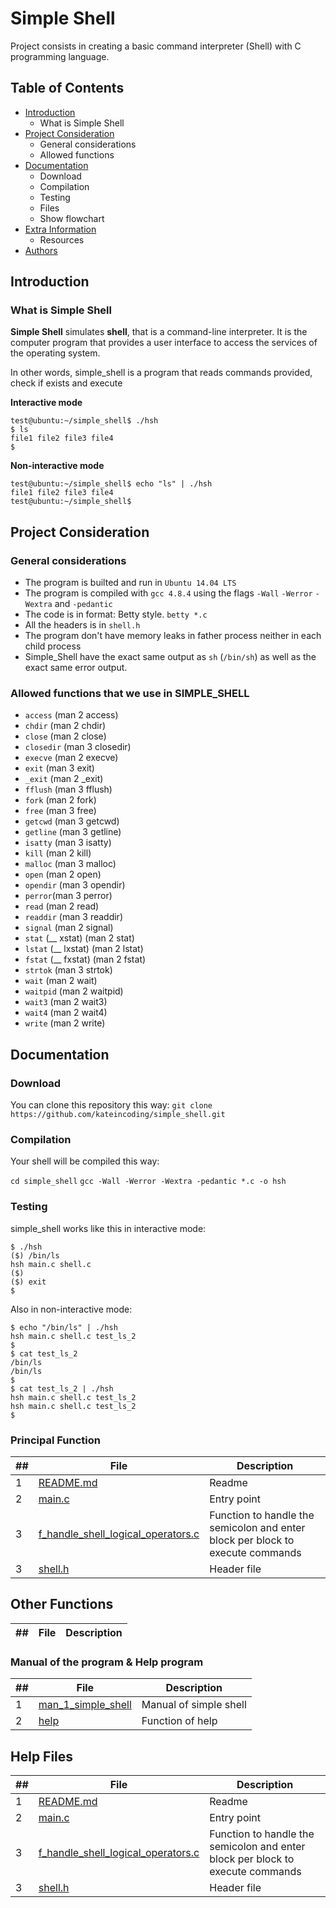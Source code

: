# Simple Shell
 Project consists in creating a basic command interpreter (Shell) with C programming language.

 ## Table of Contents
* [Introduction](#Introduction)
  * What is Simple Shell
* [Project Consideration](#Project-Consideration)
    * General considerations
    * Allowed functions
* [Documentation](#Documentation)
    * Download
    * Compilation
    * Testing
    * Files
    * Show flowchart
* [Extra Information](#Extra-Information)
    * Resources
* [Authors](#Authors)

## Introduction

### What is Simple Shell
**Simple Shell** simulates **shell**, that is a command-line interpreter. It is the computer program that provides a user interface to access the services of the operating system.

In other words, simple_shell is a program that reads commands provided, check if exists and execute

**Interactive mode**

    test@ubuntu:~/simple_shell$ ./hsh
    $ ls
    file1 file2 file3 file4
    $ 

**Non-interactive mode**

    test@ubuntu:~/simple_shell$ echo "ls" | ./hsh
    file1 file2 file3 file4
    test@ubuntu:~/simple_shell$

## Project Consideration

### General considerations
 * The program is builted and run in `Ubuntu 14.04 LTS`
 * The program is compiled with `gcc 4.8.4` using the flags `-Wall` `-Werror` `-Wextra` and `-pedantic`
 * The code is in format: Betty style. `betty *.c`
 * All the headers is in `shell.h`
 * The program don't have memory leaks in father process neither in each child process
 * Simple_Shell have the exact same output as `sh` (`/bin/sh`) as well as the exact same error output.

### Allowed functions that we use in SIMPLE_SHELL
* `access` (man 2 access)
* `chdir` (man 2 chdir)
* `close` (man 2 close)
* `closedir` (man 3 closedir)
* `execve` (man 2 execve)
* `exit` (man 3 exit)
* `_exit` (man 2 _exit)
* `fflush` (man 3 fflush)
* `fork` (man 2 fork)
* `free` (man 3 free)
* `getcwd` (man 3 getcwd)
* `getline` (man 3 getline)
* `isatty` (man 3 isatty)
* `kill` (man 2 kill)
* `malloc` (man 3 malloc)
* `open` (man 2 open)
* `opendir` (man 3 opendir)
* `perror`(man 3 perror)
* `read` (man 2 read)
* `readdir` (man 3 readdir)
* `signal` (man 2 signal)
* `stat` (__ xstat) (man 2 stat)
* `lstat` (__ lxstat) (man 2 lstat)
* `fstat` (__ fxstat) (man 2 fstat)
* `strtok` (man 3 strtok)
* `wait` (man 2 wait)
* `waitpid` (man 2 waitpid)
* `wait3` (man 2 wait3)
* `wait4` (man 2 wait4)
* `write` (man 2 write)

## Documentation

### Download
You can clone this repository this way:
`git clone  https://github.com/kateincoding/simple_shell.git`

### Compilation
Your shell will be compiled this way:

`cd simple_shell`
`gcc -Wall -Werror -Wextra -pedantic *.c -o hsh`

### Testing

simple_shell works like this in interactive mode:

```
$ ./hsh
($) /bin/ls
hsh main.c shell.c
($)
($) exit
$
```

Also in non-interactive mode:

```
$ echo "/bin/ls" | ./hsh
hsh main.c shell.c test_ls_2
$
$ cat test_ls_2
/bin/ls
/bin/ls
$
$ cat test_ls_2 | ./hsh
hsh main.c shell.c test_ls_2
hsh main.c shell.c test_ls_2
$
```
### Principal Function

##|File|Description
---|---|---
1|[README.md](./README.md)|Readme
2|[main.c](./main.c)|Entry point
3|[f_handle_shell_logical_operators.c](./f_handle_shell_logical_operators.c)|Function to handle the semicolon and enter block per block to execute commands
3|[shell.h](./shell.h)|Header file

## Other Functions 
##|File|Description
---|---|---

### Manual of the program & Help program
##|File|Description
---|---|---
1|[man_1_simple_shell](./man_1_simple_shell)|Manual of simple shell
2|[help](./_help.c)|Function of help

## Help Files

##|File|Description
---|---|---
1|[README.md](./README.md)|Readme
2|[main.c](./main.c)|Entry point
3|[f_handle_shell_logical_operators.c](./f_handle_shell_logical_operators.c)|Function to handle the semicolon and enter block per block to execute commands
3|[shell.h](./shell.h)|Header file